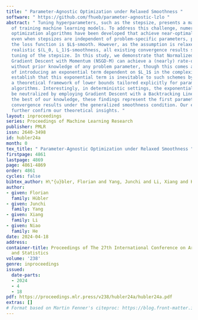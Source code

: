 ```yaml
---
title: " Parameter-Agnostic Optimization under Relaxed Smoothness "
software: " https://github.com/fhueb/parameter-agnostic-lzlo "
abstract: " Tuning hyperparameters, such as the stepsize, presents a major challenge
  of training machine learning models. To address this challenge, numerous adaptive
  optimization algorithms have been developed that achieve near-optimal complexities,
  even when stepsizes are independent of problem-specific parameters, provided that
  the loss function is $L$-smooth. However, as the assumption is relaxed to the more
  realistic $(L_0, L_1)$-smoothness, all existing convergence results still necessitate
  tuning of the stepsize. In this study, we demonstrate that Normalized Stochastic
  Gradient Descent with Momentum (NSGD-M) can achieve a (nearly) rate-optimal complexity
  without prior knowledge of any problem parameter, though this comes at the cost
  of introducing an exponential term dependent on $L_1$ in the complexity. We further
  establish that this exponential term is inevitable to such schemes by introducing
  a theoretical framework of lower bounds tailored explicitly for parameter-agnostic
  algorithms. Interestingly, in deterministic settings, the exponential factor can
  be neutralized by employing Gradient Descent with a Backtracking Line Search. To
  the best of our knowledge, these findings represent the first parameter-agnostic
  convergence results under the generalized smoothness condition. Our empirical experiments
  further confirm our theoretical insights. "
layout: inproceedings
series: Proceedings of Machine Learning Research
publisher: PMLR
issn: 2640-3498
id: hubler24a
month: 0
tex_title: " Parameter-Agnostic Optimization under Relaxed Smoothness "
firstpage: 4861
lastpage: 4869
page: 4861-4869
order: 4861
cycles: false
bibtex_author: H\"{u}bler, Florian and Yang, Junchi and Li, Xiang and He, Niao
author:
- given: Florian
  family: Hübler
- given: Junchi
  family: Yang
- given: Xiang
  family: Li
- given: Niao
  family: He
date: 2024-04-18
address:
container-title: Proceedings of The 27th International Conference on Artificial Intelligence
  and Statistics
volume: '238'
genre: inproceedings
issued:
  date-parts:
  - 2024
  - 4
  - 18
pdf: https://proceedings.mlr.press/v238/hubler24a/hubler24a.pdf
extras: []
# Format based on Martin Fenner's citeproc: https://blog.front-matter.io/posts/citeproc-yaml-for-bibliographies/
---
```

